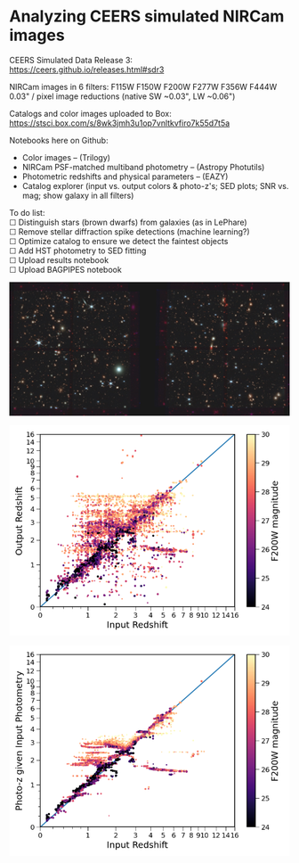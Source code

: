 # Analyzing CEERS simulated NIRCam images

CEERS Simulated Data Release 3:  
https://ceers.github.io/releases.html#sdr3

NIRCam images in 6 filters: F115W F150W F200W F277W F356W F444W  
0.03" / pixel image reductions (native SW ~0.03", LW ~0.06")  

Catalogs and color images uploaded to Box:  
https://stsci.box.com/s/8wk3jmh3u1op7vnltkvfiro7k55d7t5a  

Notebooks here on Github:  
* Color images – (Trilogy)  
* NIRCam PSF-matched multiband photometry – (Astropy Photutils)  
* Photometric redshifts and physical parameters – (EAZY)
* Catalog explorer (input vs. output colors & photo-z's; SED plots; SNR vs. mag; show galaxy in all filters)

To do list:  
☐ Distinguish stars (brown dwarfs) from galaxies (as in LePhare)  
☐ Remove stellar diffraction spike detections (machine learning?)  
☐ Optimize catalog to ensure we detect the faintest objects  
☐ Add HST photometry to SED fitting    
☐ Upload results notebook  
☐ Upload BAGPIPES notebook  

![CEERS SDR3 color image](ceers5_color_small.jpg)

![photometric redshifts](CEERS_EAZY_zphot.png)

![photometric redshifts given input photometry](CEERS_SAM-input-phot_EAZY_zphot.png)
